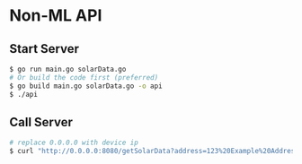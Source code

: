 # Non-ML API
## Start Server
```bash
$ go run main.go solarData.go
# Or build the code first (preferred)
$ go build main.go solarData.go -o api
$ ./api
```
## Call Server
```bash
# replace 0.0.0.0 with device ip
$ curl "http://0.0.0.0:8080/getSolarData?address=123%20Example%20Address"
```
